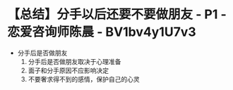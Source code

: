 # 【总结】分手以后还要不要做朋友 - P1 - 恋爱咨询师陈晨 - BV1bv4y1U7v3

-   分手后是否做朋友
    1.  分手后是否做朋友取决于心理准备
    2.  面子和分手原因不应影响决定
    3.  不要奢求得不到的感情，保护自己的心灵